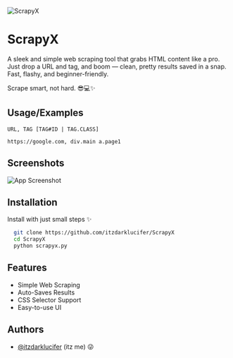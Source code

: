 
![ScrapyX]([https://media-hosting.imagekit.io/d4c1f09528e7419e/scrapyXcover.png?Expires=1838749017&Key-Pair-Id=K2ZIVPTIP2VGHC&Signature=uX0tlVElUeiXSYcPUn2OoFOIgmAHZdrE0f5pcL9AHJAkj15zdM-u1onO9xJtLaoU0-uuAROKTQMlkcZGpP87OZysx5-8~JBj9vn0t9LI9NmYPH8wGIxD4FaFmP6kbTcU-vchwYCMGU2sFkwyDvum9Em1ZVR4uRpjNHFsXyPybeh49V2L1xFD5iJncV4dcAWd-JP1XGH0dnbaYiXSeZzScTEu93IWlVMnV3aD1pmuDG1JLeru72a6jqIBUeCsyxbimzMkBDmUuQC~KQ1yAnFhuGiJyp4g0VGrVS~AJPjSI8tVN7bu9brGsVxWuJY~Jd21jX6LM8sKH5RdHHiiQ1FF1g__](https://raw.githubusercontent.com/itzdarklucifer/ScrapyX/refs/heads/main/scrapyXcover.png))


# ScrapyX

A sleek and simple web scraping tool that grabs HTML content like a pro. Just drop a URL and tag, and boom — clean, pretty results saved in a snap. Fast, flashy, and beginner-friendly.

 Scrape smart, not hard. 😎💻✨

## Usage/Examples

```
URL, TAG [TAG#ID | TAG.CLASS]

https://google.com, div.main a.page1
```


## Screenshots

![App Screenshot](https://media-hosting.imagekit.io/bc17c9aa6aea4241/screenshot_1744141844024.png?Expires=1838749845&Key-Pair-Id=K2ZIVPTIP2VGHC&Signature=bOwTIs8NRYVWavrID-UxXlbI5YXOkSOQkauYUrGMNdhkleDaPxnTubEdNqvXnFLb9jxYdV3QVY08toBa8hzJH3E5Znqnn1SPXuS0yuEzMgvJzl3hHDOF1CFMW6ZtQXG68jAPPwJkQJxiPY7B1T9AMySBYrJnmFRu8qhIMUR78rhVaydyapDOYZgs92YOzWeWpaIxjYMs-yYV8VawbHPmJoZ3VtypaAqSw5x-M-qz0zbrtpZBbKNlGcsr~XznkKeyPyuuWiSqEyDWtn7Dtd0sWgG8CyVcYrUWiXrnfiJ-RXCFZzA64O18efAo~SJExmYtkcBRoN-GM5fchwav2RFOLA__)


## Installation

Install with just small steps ✨

```bash
  git clone https://github.com/itzdarklucifer/ScrapyX
  cd ScrapyX
  python scrapyx.py
```
## Features

- Simple Web Scraping
- Auto-Saves Results
- CSS Selector Support
- Easy-to-use UI


## Authors

- [@itzdarklucifer](https://www.github.com/itzdarklucifer) (itz me) 😜


